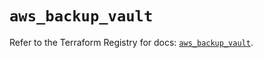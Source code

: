# `aws_backup_vault`

Refer to the Terraform Registry for docs: [`aws_backup_vault`](https://registry.terraform.io/providers/hashicorp/aws/5.85.0/docs/resources/backup_vault).

